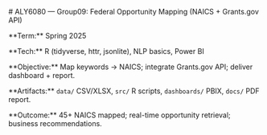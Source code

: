 \# ALY6080 — Group09: Federal Opportunity Mapping (NAICS + Grants.gov API)

\*\*Term:\*\* Spring 2025  

\*\*Tech:\*\* R (tidyverse, httr, jsonlite), NLP basics, Power BI



\*\*Objective:\*\* Map keywords → NAICS; integrate Grants.gov API; deliver dashboard + report.  

\*\*Artifacts:\*\* `data/` CSV/XLSX, `src/` R scripts, `dashboards/` PBIX, `docs/` PDF report.  

\*\*Outcome:\*\* 45+ NAICS mapped; real-time opportunity retrieval; business recommendations.



